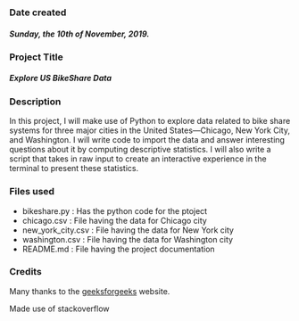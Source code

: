 ### Date created
##### Sunday, the 10th of November, 2019.

### Project Title
##### Explore US BikeShare Data

### Description
In this project, I will make use of Python to explore data related to bike share systems for three major cities in the United States—Chicago, New York City, and Washington. I will write code to import the data and answer interesting questions about it by computing descriptive statistics. I will also write a script that takes in raw input to create an interactive experience in the terminal to present these statistics.

### Files used
- bikeshare.py : Has the python code for the ptoject
- chicago.csv : File having the data for Chicago city
- new_york_city.csv : File having the data for New York city
- washington.csv : File having the data for Washington city
- README.md : File having the project documentation

### Credits
Many thanks to the [geeksforgeeks](www.geeksforgeeks.org) website.

Made use of stackoverflow


